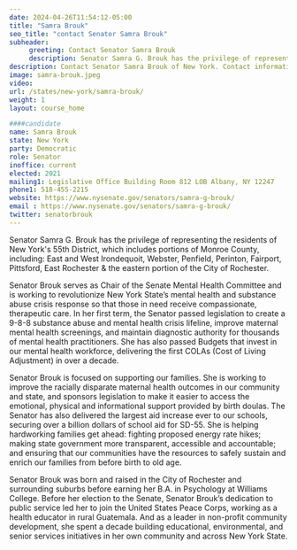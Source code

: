 ```yaml
---
date: 2024-04-26T11:54:12-05:00
title: "Samra Brouk"
seo_title: "contact Senator Samra Brouk"
subheader:
     greeting: Contact Senator Samra Brouk
     description: Senator Samra G. Brouk has the privilege of representing the residents of New York's 55th District, which includes portions of Monroe County, including, East and West Irondequoit, Webster, Penfield, Perinton, Fairport, Pittsford, East Rochester & the eastern portion of the City of Rochester.
description: Contact Senator Samra Brouk of New York. Contact information for Samra Brouk includes email address, phone number, and mailing address.
image: samra-brouk.jpeg
video:
url: /states/new-york/samra-brouk/
weight: 1
layout: course_home

####candidate
name: Samra Brouk
state: New York
party: Democratic
role: Senator
inoffice: current
elected: 2021
mailing1: Legislative Office Building Room 812 LOB Albany, NY 12247
phone1: 518-455-2215
website: https://www.nysenate.gov/senators/samra-g-brouk/
email : https://www.nysenate.gov/senators/samra-g-brouk/
twitter: senatorbrouk
---
```


Senator Samra G. Brouk has the privilege of representing the residents of New York's 55th District, which includes portions of Monroe County, including: East and West Irondequoit, Webster, Penfield, Perinton, Fairport, Pittsford, East Rochester & the eastern portion of the City of Rochester.

Senator Brouk serves as Chair of the Senate Mental Health Committee and is working to revolutionize New York State’s mental health and substance abuse crisis response so that those in need receive compassionate, therapeutic care. In her first term, the Senator passed legislation to create a 9-8-8 substance abuse and mental health crisis lifeline, improve maternal mental health screenings, and maintain diagnostic authority for thousands of mental health practitioners. She has also passed Budgets that invest in our mental health workforce, delivering the first COLAs (Cost of Living Adjustment) in over a decade.

Senator Brouk is focused on supporting our families. She is working to improve the racially disparate maternal health outcomes in our community and state, and sponsors legislation to make it easier to access the emotional, physical and informational support provided by birth doulas. The Senator has also delivered the largest aid increase ever to our schools, securing over a billion dollars of school aid for SD-55. She is helping hardworking families get ahead: fighting proposed energy rate hikes; making state government more transparent, accessible and accountable; and ensuring that our communities have the resources to safely sustain and enrich our families from before birth to old age.

Senator Brouk was born and raised in the City of Rochester and surrounding suburbs before earning her B.A. in Psychology at Williams College. Before her election to the Senate, Senator Brouk’s dedication to public service led her to join the United States Peace Corps, working as a health educator in rural Guatemala. And as a leader in non-profit community development, she spent a decade building educational, environmental, and senior services initiatives in her own community and across New York State.
